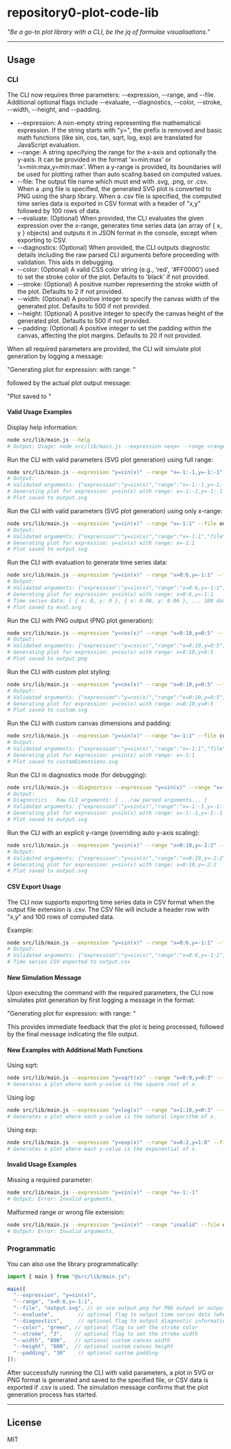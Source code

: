 # repository0-plot-code-lib

_"Be a go-to plot library with a CLI, be the jq of formulae visualisations."_

---

## Usage

### CLI

The CLI now requires three parameters: --expression, --range, and --file. Additional optional flags include --evaluate, --diagnostics, --color, --stroke, --width, --height, and --padding.

- --expression: A non-empty string representing the mathematical expression. If the string starts with "y=", the prefix is removed and basic math functions (like sin, cos, tan, sqrt, log, exp) are translated for JavaScript evaluation.
- --range: A string specifying the range for the x-axis and optionally the y-axis. It can be provided in the format 'x=min:max' or 'x=min:max,y=min:max'. When a y-range is provided, its boundaries will be used for plotting rather than auto scaling based on computed values.
- --file: The output file name which must end with .svg, .png, or .csv. When a .png file is specified, the generated SVG plot is converted to PNG using the sharp library. When a .csv file is specified, the computed time series data is exported in CSV format with a header of "x,y" followed by 100 rows of data.
- --evaluate: (Optional) When provided, the CLI evaluates the given expression over the x-range, generates time series data (an array of { x, y } objects) and outputs it in JSON format in the console, except when exporting to CSV.
- --diagnostics: (Optional) When provided, the CLI outputs diagnostic details including the raw parsed CLI arguments before proceeding with validation. This aids in debugging.
- --color: (Optional) A valid CSS color string (e.g., 'red', '#FF0000') used to set the stroke color of the plot. Defaults to 'black' if not provided.
- --stroke: (Optional) A positive number representing the stroke width of the plot. Defaults to 2 if not provided.
- --width: (Optional) A positive integer to specify the canvas width of the generated plot. Defaults to 500 if not provided.
- --height: (Optional) A positive integer to specify the canvas height of the generated plot. Defaults to 500 if not provided.
- --padding: (Optional) A positive integer to set the padding within the canvas, affecting the plot margins. Defaults to 20 if not provided.

When all required parameters are provided, the CLI will simulate plot generation by logging a message:

  "Generating plot for expression: <expression> with range: <range>"

followed by the actual plot output message:

  "Plot saved to <file>"

#### Valid Usage Examples

Display help information:

```sh
node src/lib/main.js --help
# Output: Usage: node src/lib/main.js --expression <exp> --range <range> --file <filepath> [--evaluate] [--diagnostics] [--color <color>] [--stroke <number>] [--width <number>] [--height <number>] [--padding <number>]
```

Run the CLI with valid parameters (SVG plot generation) using full range:

```sh
node src/lib/main.js --expression "y=sin(x)" --range "x=-1:-1,y=-1:-1" --file output.svg
# Output:
# Validated arguments: {"expression":"y=sin(x)","range":"x=-1:-1,y=-1:-1","file":"output.svg"}
# Generating plot for expression: y=sin(x) with range: x=-1:-1,y=-1:-1
# Plot saved to output.svg
```

Run the CLI with valid parameters (SVG plot generation) using only x-range:

```sh
node src/lib/main.js --expression "y=sin(x)" --range "x=-1:1" --file output.svg
# Output:
# Validated arguments: {"expression":"y=sin(x)","range":"x=-1:1","file":"output.svg"}
# Generating plot for expression: y=sin(x) with range: x=-1:1
# Plot saved to output.svg
```

Run the CLI with evaluation to generate time series data:

```sh
node src/lib/main.js --expression "y=sin(x)" --range "x=0:6,y=-1:1" --file eval.svg --evaluate
# Output:
# Validated arguments: {"expression":"y=sin(x)","range":"x=0:6,y=-1:1","file":"eval.svg","evaluate":true}
# Generating plot for expression: y=sin(x) with range: x=0:6,y=-1:1
# Time series data: [ { x: 0, y: 0 }, { x: 0.06, y: 0.06 }, ... 100 data points ... ]
# Plot saved to eval.svg
```

Run the CLI with PNG output (PNG plot generation):

```sh
node src/lib/main.js --expression "y=cos(x)" --range "x=0:10,y=0:5" --file output.png
# Output:
# Validated arguments: {"expression":"y=cos(x)","range":"x=0:10,y=0:5","file":"output.png"}
# Generating plot for expression: y=cos(x) with range: x=0:10,y=0:5
# Plot saved to output.png
```

Run the CLI with custom plot styling:

```sh
node src/lib/main.js --expression "y=cos(x)" --range "x=0:10,y=0:5" --file custom.svg --color blue --stroke 5
# Output:
# Validated arguments: {"expression":"y=cos(x)","range":"x=0:10,y=0:5","file":"custom.svg","color":"blue","stroke":5}
# Generating plot for expression: y=cos(x) with range: x=0:10,y=0:5
# Plot saved to custom.svg
```

Run the CLI with custom canvas dimensions and padding:

```sh
node src/lib/main.js --expression "y=sin(x)" --range "x=-1:1" --file customDimensions.svg --width 800 --height 600 --padding 50
# Output:
# Validated arguments: {"expression":"y=sin(x)","range":"x=-1:1","file":"customDimensions.svg","width":800,"height":600,"padding":50}
# Generating plot for expression: y=sin(x) with range: x=-1:1
# Plot saved to customDimensions.svg
```

Run the CLI in diagnostics mode (for debugging):

```sh
node src/lib/main.js --diagnostics --expression "y=sin(x)" --range "x=-1:-1,y=-1:-1" --file output.svg
# Output:
# Diagnostics - Raw CLI arguments: { ...raw parsed arguments... }
# Validated arguments: {"expression":"y=sin(x)","range":"x=-1:-1,y=-1:-1","file":"output.svg"}
# Generating plot for expression: y=sin(x) with range: x=-1:-1,y=-1:-1
# Plot saved to output.svg
```

Run the CLI with an explicit y-range (overriding auto y-axis scaling):

```sh
node src/lib/main.js --expression "y=sin(x)" --range "x=0:10,y=-2:2" --file output.svg
# Output:
# Validated arguments: {"expression":"y=sin(x)","range":"x=0:10,y=-2:2","file":"output.svg"}
# Generating plot for expression: y=sin(x) with range: x=0:10,y=-2:2
# Plot saved to output.svg
```

#### CSV Export Usage

The CLI now supports exporting time series data in CSV format when the output file extension is .csv. The CSV file will include a header row with "x,y" and 100 rows of computed data.

Example:

```sh
node src/lib/main.js --expression "y=sin(x)" --range "x=0:6,y=-1:1" --file output.csv
# Output:
# Validated arguments: {"expression":"y=sin(x)","range":"x=0:6,y=-1:1","file":"output.csv"}
# Time series CSV exported to output.csv
```

#### New Simulation Message

Upon executing the command with the required parameters, the CLI now simulates plot generation by first logging a message in the format:

  "Generating plot for expression: <expression> with range: <range>"

This provides immediate feedback that the plot is being processed, followed by the final message indicating the file output.

#### New Examples with Additional Math Functions

Using sqrt:

```sh
node src/lib/main.js --expression "y=sqrt(x)" --range "x=0:9,y=0:3" --file sqrt.svg
# Generates a plot where each y-value is the square root of x.
```

Using log:

```sh
node src/lib/main.js --expression "y=log(x)" --range "x=1:10,y=0:3" --file log.svg
# Generates a plot where each y-value is the natural logarithm of x.
```

Using exp:

```sh
node src/lib/main.js --expression "y=exp(x)" --range "x=0:2,y=1:8" --file exp.svg
# Generates a plot where each y-value is the exponential of x.
```

#### Invalid Usage Examples

Missing a required parameter:

```sh
node src/lib/main.js --expression "y=sin(x)" --range "x=-1:-1"
# Output: Error: Invalid arguments.
```

Malformed range or wrong file extension:

```sh
node src/lib/main.js --expression "y=sin(x)" --range "invalid" --file output.txt
# Output: Error: Invalid arguments.
```

### Programmatic

You can also use the library programmatically:

```js
import { main } from "@src/lib/main.js";

main([
  "--expression", "y=sin(x)",
  "--range", "x=0:6,y=-1:1",
  "--file", "output.svg", // or use output.png for PNG output or output.csv for CSV export
  "--evaluate",        // optional flag to output time series data (when not exporting CSV)
  "--diagnostics",     // optional flag to output diagnostic information
  "--color", "green", // optional flag to set the stroke color
  "--stroke", "3",    // optional flag to set the stroke width
  "--width", "800",   // optional custom canvas width
  "--height", "600",  // optional custom canvas height
  "--padding", "30"    // optional custom padding
]);
```

After successfully running the CLI with valid parameters, a plot in SVG or PNG format is generated and saved to the specified file, or CSV data is exported if .csv is used. The simulation message confirms that the plot generation process has started.

---

## License

MIT
